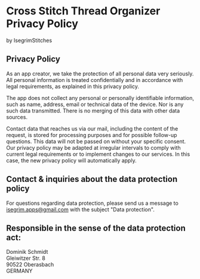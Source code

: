 # Cross Stitch Thread Organizer Privacy Policy

by IsegrimStitches

## Privacy Policy

As an app creator, we take the protection of all personal data very seriously. All personal information is treated confidentially and in accordance with legal requirements, as explained in this privacy policy.

The app does not collect any personal or personally identifiable information, such as name, address, email or technical data of the device. Nor is any such data transmitted. There is no merging of this data with other data sources.

Contact data that reaches us via our mail, including the content of the request, is stored for processing purposes and for possible follow-up questions. This data will not be passed on without your specific consent.
Our privacy policy may be adapted at irregular intervals to comply with current legal requirements or to implement changes to our services. In this case, the new privacy policy will automatically apply.

## Contact & inquiries about the data protection policy
For questions regarding data protection, please send us a message to isegrim.apps@gmail.com with the subject "Data protection".

## Responsible in the sense of the data protection act:

Dominik Schmidt<br />
Gleiwitzer Str. 8<br />
90522 Oberasbach<br />
GERMANY
